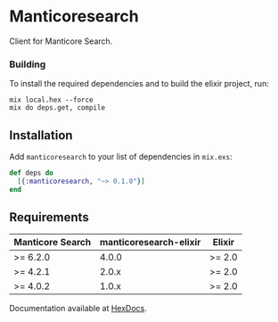 # Manticoresearch

Сlient for Manticore Search. 


### Building

To install the required dependencies and to build the elixir project, run:
```
mix local.hex --force
mix do deps.get, compile
```

## Installation

Add  `manticoresearch` to your list of dependencies in `mix.exs`:

```elixir
def deps do
  [{:manticoresearch, "~> 0.1.0"}]
end
```

## Requirements

| Manticore Search  | manticoresearch-elixir |     Elixir    |
| ----------------- | ---------------------- | ------------- |
| >= 6.2.0          | 4.0.0                  | >= 2.0        |
| >= 4.2.1          | 2.0.x                  | >= 2.0        |
| >= 4.0.2          | 1.0.x                  | >= 2.0        |

Documentation available at [HexDocs](https://hexdocs.pm/manticoresearch).
